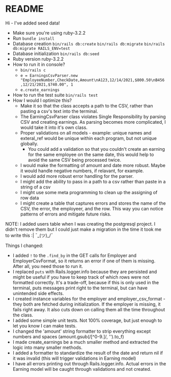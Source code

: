 # README

Hi - I've added seed data!

- Make sure you're using ruby-3.2.2
- Run `bundle install`
- Database creation
  `bin/rails db:create`
  `bin/rails db:migrate`
  `bin/rails db:migrate RAILS_ENV=test`
- Database initialization
  `bin/rails db:seed`
- Ruby version
  ruby-3.2.2
- How to run it in console?
  - `bin/rails c`
  - `e = EarningsCsvParser.new "EmployeeNumber,CheckDate,Amount\nA123,12/14/2021,$800.50\nB456,12/21/2021,$740.00", 1`
  - `e.create_earnings`
- How to run the test suite
  `bin/rails test`
- How I would I optimize this?
  - Make it so that the class accepts a path to the CSV, rather than pasting a csv's text into the terminal.
  - The EarningCsvParser class violates Single Responsibility by parsing CSV and creating earnings. As parsing becomes more complicated, I would take it into it's own class.
  - Proper validations on all models - example: unique names and exteral_ref would be unique within each program, but not unique globally.
    - You could add a validation so that you couldn't create an earning for the same employee on the same date, this would help to avoid the same CSV being processed twice.
  - I would make the formatting of amount and date more robust. Maybe it would handle negative numbers, if relavant, for example.
  - I would add more robust error handling for the parser.
  - I might add the ability to pass in a path to a csv rather than paste in a string of a csv
  - I might use some meta programming to clean up the assigning of row data
  - I might create a table that captures errors and stores the name of the CSV, the error, the employeer, and the row. This way you can notice patterns of errors and mitigate future risks.

NOTE: I added users table when I was creating the postgresql project. I didn't remove them but I could just make a migration in the time it took me to write this :| ¯\_(ツ)\_/¯

Things I changed:

- I added `!` to the `.find_by` in the GET calls for Employer and EmployerCsvFormat, so it returns an error if one of them is missing. After all, you need those to run it.
- I replaced `puts` with Rails.logger.info because they are persisted and might be useful if you have to keep track of which rows were not formatted correctly. It's a trade-off, because if this is only used in the terminal, puts messages print right to the terminal, but can have unintended side effects.
- I created instance variables for the employer and employer_csv_format - they both are fetched during initialization.
  If the employer is missing, it fails right away. It also cuts down on calling them all the time throughout the class.
- I added some simple unit tests. Not 100% coverage, but just enough to let you know I can make tests.
- I changed the 'amount' string formatter to strip everything except numbers and spaces (amount.gsub(/[^0-9.]/, '').to_f)
- I made create_earnings be a much smaller method and extracted the logic into many smaller methods.
- I added a formatter to standardize the result of the date and return nil if it was invalid (this will trigger validations in Earning model)
- I have all errors printing out through Rails.logger.info. Actual errors in the Earning model will be caught through validations and not created.
